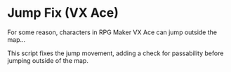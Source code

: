 # Jump Fix (VX Ace)

For some reason, characters in RPG Maker VX Ace can jump outside the map...

This script fixes the jump movement, adding a check for passability before jumping outside of the map.
